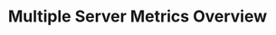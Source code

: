 ---
layout: article
title: Multiple Server Metrics Overview
description: 
  - Keep track of current information about your servers. Up to three servers are displayed with the most important metrics such as CPU, memory, RAM and network utilization. Also the runtime, the last restart and the last backup are displayed. The data could be read from server logs or read out directly via an existing API.
lang: en
weight: 1100
isDraft: false
ref: Multiple-Server-Metrics-Overview
carousel: false
category:
  - Administration
  - IT Data Center
image: Multiple-Server-Metrics-Overview.png
image_thumbnail: Multiple-Server-Metrics-Overview_thumbnail.png
download: Multiple-Server-Metrics-Overview.pbmx
overview_description:
overview_benefits:
overview_data_sources:
---